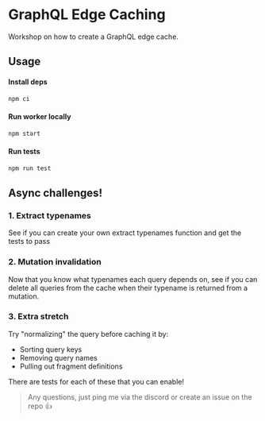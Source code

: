 # GraphQL Edge Caching

Workshop on how to create a GraphQL edge cache.

## Usage

#### Install deps

```sh
npm ci
```

#### Run worker locally

```sh
npm start
```

#### Run tests

```sh
npm run test
```

## Async challenges!

### 1. Extract typenames

See if you can create your own extract typenames function and get the tests to pass

### 2. Mutation invalidation

Now that you know what typenames each query depends on, see if you can delete all queries from the cache when their typename is returned from a mutation.

### 3. Extra stretch

Try "normalizing" the query before caching it by:
 - Sorting query keys
 - Removing query names
 - Pulling out fragment definitions

There are tests for each of these that you can enable!

> Any questions, just ping me via the discord or create an issue on the repo :+1:

